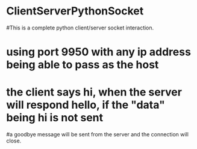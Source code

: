 # ClientServerPythonSocket
#This is a complete python client/server socket interaction. 
# using port 9950 with any ip address being able to pass as the host
# the client says hi, when the server will respond hello, if the "data" being hi is not sent
#a goodbye message will be sent from the server and the connection will close. 
